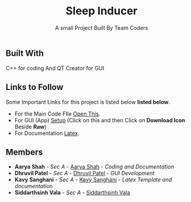 <br/>
<p align="center">
  <h1 align="center">Sleep Inducer</h1>

  <p align="center">
    A small Project Built By Team Coders
    <br/>
    <br/>
  </p>
</p>

## Built With

C++ for coding And QT Creator for GUI

## Links to Follow

Some Important Links for this project is listed below **listed below**.
* For the Main Code FIle [Open This](https://github.com/aaryashah1010/Capstone-Sleepinducer/blob/master/teamcoders.cpp).
* For GUI (App) [Setup](https://github.com/aaryashah1010/Capstone-Sleepinducer/blob/master/SleepIducer_Setup.exe) (Click on this and then Click on **Download Icon** Beside **Raw**)
* For Documentation [Latex](https://github.com/aaryashah1010/Capstone-Sleepinducer/blob/master/Capstone%20Project.zip).



## Members

* **Aarya Shah** - *Sec A* - [Aarya Shah](https://github.com/aaryashah1010/) - *Coding and Documentation*
* **Dhruvil Patel** - *Sec A* - [Dhruvil Patel](https://github.com/Dhruvil05Patel/) - *GUI Development*
* **Kavy Sanghani** - *Sec A* - [Kavy Sanghani](https://github.com/KavySanghani/) - *Latex  Template and documentation*
* **Siddarthsinh Vala** - *Sec A* - [Siddarthsinh Vala](https://github.com/siddharthvala)
